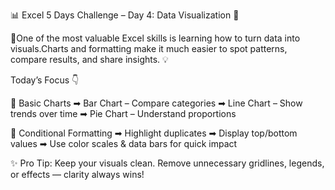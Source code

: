 📊 Excel 5 Days Challenge – Day 4: Data Visualization 🚀

🎯One of the most valuable Excel skills is learning how to turn data into visuals.Charts and formatting make it much easier to spot patterns, compare results, and share insights. 💡

Today’s Focus 👇

🔹 Basic Charts
 ➡ Bar Chart – Compare categories
 ➡ Line Chart – Show trends over time
 ➡ Pie Chart – Understand proportions

🔹 Conditional Formatting
 ➡ Highlight duplicates
 ➡ Display top/bottom values
 ➡ Use color scales & data bars for quick impact

✨ Pro Tip: Keep your visuals clean. Remove unnecessary gridlines, legends, or effects — clarity always wins!
